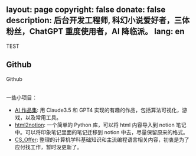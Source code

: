 layout: page
copyright: false
donate: false
description: 后台开发工程师, 科幻小说爱好者，三体粉丝，ChatGPT 重度使用者，AI 降临派。
lang: en
---

<link rel="stylesheet" type="text/css" href="css/github_card.css">

TEST 


## Github 

Github 

<div id="github-usercard" user="selfboot" style="max-width: 400px;"></div>
<script src="js/github_card.js"></script>

</br>
一些小项目：

- [AI 作品集](http://gallery.selfboot.cn/): 用 Claude3.5 和 GPT4 实现的有趣的作品，包括算法可视化，游戏，以及常用工具。
- [html2notion](https://github.com/selfboot/html2notion): 一个简单的 Python 库，可以将 html 内容导入到 notion 笔记中。可以将印象笔记里面的笔记迁移到 notion 中去，尽量保留原来的格式。
- [CS_Offer](https://github.com/selfboot/CS_Offer): 整理的计算机学科基础知识和主流编程语言相关内容，初衷是为了应付找工作，暂时没更新了。
